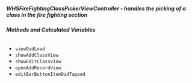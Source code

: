 ##### **WHSFireFightingClassPickerViewController** - handles the picking of a class in the fire fighting section

###### **Methods and Calculated Variables**
- `viewDidLoad`
- `showAddClassView`
- `showEditClassView`
- `openAddRecordView`
- `editBarButtonItemDidTapped`